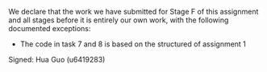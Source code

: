 We declare that the work we have submitted for Stage F of this assignment and all stages before it is entirely our own work, with the following documented exceptions:

* The code in task 7 and 8 is based on the structured of assignment 1




Signed: Hua Guo (u6419283)
